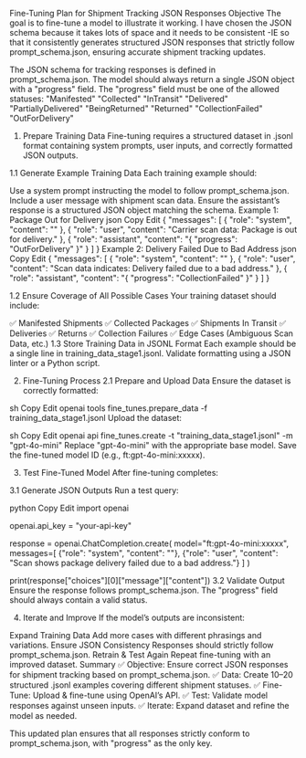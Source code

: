 Fine-Tuning Plan for Shipment Tracking JSON Responses
Objective
The goal is to fine-tune a model to illustrate it working. I have chosen the JSON schema because it takes lots of space and it needs to be consistent  -IE  so that it consistently generates structured JSON responses that strictly follow prompt_schema.json, ensuring accurate shipment tracking updates.

The JSON schema for tracking responses is defined in prompt_schema.json.
The model should always return a single JSON object with a "progress" field.
The "progress" field must be one of the allowed statuses:
"Manifested"
"Collected"
"InTransit"
"Delivered"
"PartiallyDelivered"
"BeingReturned"
"Returned"
"CollectionFailed"
"OutForDelivery"


1. Prepare Training Data
Fine-tuning requires a structured dataset in .jsonl format containing system prompts, user inputs, and correctly formatted JSON outputs.

1.1 Generate Example Training Data
Each training example should:

Use a system prompt instructing the model to follow prompt_schema.json.
Include a user message with shipment scan data.
Ensure the assistant’s response is a structured JSON object matching the schema.
Example 1: Package Out for Delivery
json
Copy
Edit
{
  "messages": [
    { "role": "system", "content": "<Your system prompt>" },
    {
      "role": "user",
      "content": "Carrier scan data: Package is out for delivery."
    },
    {
      "role": "assistant",
      "content": "{
        \"progress\": \"OutForDelivery\"
      }"
    }
  ]
}
Example 2: Delivery Failed Due to Bad Address
json
Copy
Edit
{
  "messages": [
    { "role": "system", "content": "<Your system prompt>" },
    {
      "role": "user",
      "content": "Scan data indicates: Delivery failed due to a bad address."
    },
    {
      "role": "assistant",
      "content": "{
        \"progress\": \"CollectionFailed\"
      }"
    }
  ]
}


1.2 Ensure Coverage of All Possible Cases
Your training dataset should include:

✅ Manifested Shipments
✅ Collected Packages
✅ Shipments In Transit
✅ Deliveries
✅ Returns
✅ Collection Failures
✅ Edge Cases (Ambiguous Scan Data, etc.)
1.3 Store Training Data in JSONL Format
Each example should be a single line in training_data_stage1.jsonl.
Validate formatting using a JSON linter or a Python script.


2. Fine-Tuning Process
2.1 Prepare and Upload Data
Ensure the dataset is correctly formatted:

sh
Copy
Edit
openai tools fine_tunes.prepare_data -f training_data_stage1.jsonl
Upload the dataset:

sh
Copy
Edit
openai api fine_tunes.create -t "training_data_stage1.jsonl" -m "gpt-4o-mini"
Replace "gpt-4o-mini" with the appropriate base model.
Save the fine-tuned model ID (e.g., ft:gpt-4o-mini:xxxxx).


3. Test Fine-Tuned Model
After fine-tuning completes:

3.1 Generate JSON Outputs
Run a test query:

python
Copy
Edit
import openai

openai.api_key = "your-api-key"

response = openai.ChatCompletion.create(
    model="ft:gpt-4o-mini:xxxxx",
    messages=[
        {"role": "system", "content": "<Your system prompt>"},
        {"role": "user", "content": "Scan shows package delivery failed due to a bad address."}
    ]
)

print(response["choices"][0]["message"]["content"])
3.2 Validate Output
Ensure the response follows prompt_schema.json.
The "progress" field should always contain a valid status.


4. Iterate and Improve
If the model’s outputs are inconsistent:

Expand Training Data
Add more cases with different phrasings and variations.
Ensure JSON Consistency
Responses should strictly follow prompt_schema.json.
Retrain & Test Again
Repeat fine-tuning with an improved dataset.
Summary
✅ Objective: Ensure correct JSON responses for shipment tracking based on prompt_schema.json.
✅ Data: Create 10–20 structured .jsonl examples covering different shipment statuses.
✅ Fine-Tune: Upload & fine-tune using OpenAI’s API.
✅ Test: Validate model responses against unseen inputs.
✅ Iterate: Expand dataset and refine the model as needed.

This updated plan ensures that all responses strictly conform to prompt_schema.json, with "progress" as the only key.